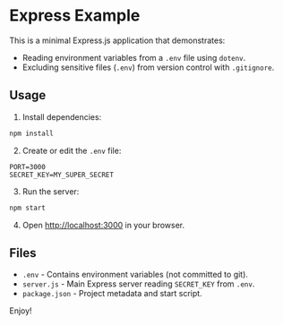 # Express Example

This is a minimal Express.js application that demonstrates:
- Reading environment variables from a `.env` file using `dotenv`.
- Excluding sensitive files (`.env`) from version control with `.gitignore`.

## Usage

1. Install dependencies:

```bash
npm install
```

2. Create or edit the `.env` file:

```dotenv
PORT=3000
SECRET_KEY=MY_SUPER_SECRET
```

3. Run the server:

```bash
npm start
```

4. Open [http://localhost:3000](http://localhost:3000) in your browser.

## Files

- `.env` - Contains environment variables (not committed to git).
- `server.js` - Main Express server reading `SECRET_KEY` from `.env`.
- `package.json` - Project metadata and start script.

Enjoy!
